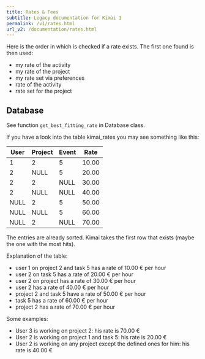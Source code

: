 ```yaml
---
title: Rates & Fees
subtitle: Legacy documentation for Kimai 1
permalink: /v1/rates.html
url_v2: /documentation/rates.html
---
```


Here is the order in which is checked if a rate exists. The first one found is then used:

* my rate of the activity
* my rate of the project
* my rate set via preferences
* rate of the activity
* rate set for the project

## Database 

See function ```get_best_fitting_rate``` in Database class.

If you have a look into the table kimai_rates you may see something like this:

| User | Project | Event | Rate  |
|------|---------|-------|-------|
| 1    | 2       | 5     | 10.00 |
| 2    | NULL    | 5     | 20.00 |
| 2    | 2       | NULL  | 30.00 |
| 2    | NULL    | NULL  | 40.00 |
| NULL | 2       | 5     | 50.00 |
| NULL | NULL    | 5     | 60.00 |
| NULL | 2       | NULL  | 70.00 |

The entries are already sorted. Kimai takes the first row that exists (maybe the one with the most hits).

Explanation of the table:

- user 1 on project 2 and task 5 has a rate of 10.00 € per hour
- user 2 on task 5 has a rate of 20.00 € per hour
- user 2 on project has a rate of 30.00 € per hour
- user 2 has a rate of 40.00 € per hour
- project 2 and task 5 have a rate of 50.00 € per hour
- task 5 has a rate of 60.00 € per hour
- project 2 has a rate of 70.00 € per hour

Some examples:
- User 3 is working on project 2: his rate is 70.00 €
- User 2 is working on project 1 and task 5: his rate is 20.00 €
- User 2 is working on any project except the defined ones for him: his rate is 40.00 €
